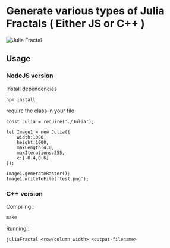 # Generate various types of Julia Fractals ( Either JS or C++ )

![Julia Fractal](https://raw.githubusercontent.com/sujayraaj/julia-fractal-creator/master/raster-001.png)

## Usage

### NodeJS version
Install dependencies

    npm install

require the class in your file

	const Julia = require('./Julia');

	let Image1 = new Julia({
		width:1000,
		height:1000,
		maxLength:4.0,
		maxIterations:255,
		c:[-0.4,0.6]
	});

	Image1.generateRaster();
	Image1.writeToFile('test.png');

### C++ version
Compiling :

	make

Running :

	juliaFractal <row/column width> <output-filename>

